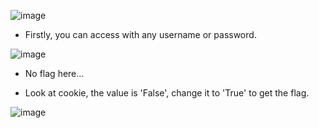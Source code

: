 ![image](https://github.com/user-attachments/assets/91ed4749-a656-490b-a533-aec7366d0baf)

- Firstly, you can access with any username or password.

![image](https://github.com/user-attachments/assets/4d1ad806-b313-4b19-bb96-d40cf7d2e26a)

- No flag here...

- Look at cookie, the value is 'False', change it to 'True' to get the flag.

![image](https://github.com/user-attachments/assets/9a78a565-c915-46e7-9db8-99bbccc70a68)
